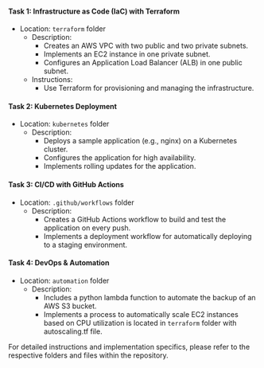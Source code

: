#### Task 1: Infrastructure as Code (IaC) with Terraform
- Location: `terraform` folder
  - Description:
    - Creates an AWS VPC with two public and two private subnets.
    - Implements an EC2 instance in one private subnet.
    - Configures an Application Load Balancer (ALB) in one public subnet.
  - Instructions:
    - Use Terraform for provisioning and managing the infrastructure.

#### Task 2: Kubernetes Deployment
- Location: `kubernetes` folder
  - Description:
    - Deploys a sample application (e.g., nginx) on a Kubernetes cluster.
    - Configures the application for high availability.
    - Implements rolling updates for the application.

#### Task 3: CI/CD with GitHub Actions
- Location: `.github/workflows` folder
  - Description:
    - Creates a GitHub Actions workflow to build and test the application on every push.
    - Implements a deployment workflow for automatically deploying to a staging environment.

#### Task 4: DevOps & Automation
- Location: `automation` folder
  - Description:
    - Includes a python lambda function to automate the backup of an AWS S3 bucket.
    - Implements a process to automatically scale EC2 instances based on CPU utilization is located in `terraform` folder with autoscaling.tf file.

For detailed instructions and implementation specifics, please refer to the respective folders and files within the repository.

